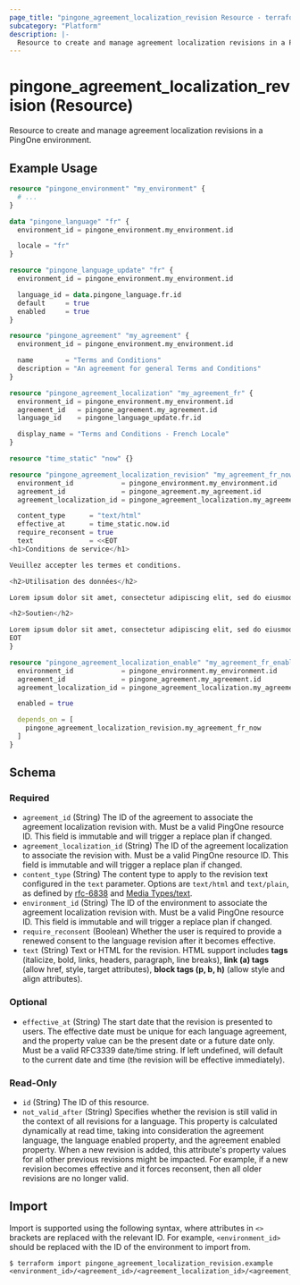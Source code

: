 ```yaml
---
page_title: "pingone_agreement_localization_revision Resource - terraform-provider-pingone"
subcategory: "Platform"
description: |-
  Resource to create and manage agreement localization revisions in a PingOne environment.
---
```


# pingone_agreement_localization_revision (Resource)

Resource to create and manage agreement localization revisions in a PingOne environment.

## Example Usage

```terraform
resource "pingone_environment" "my_environment" {
  # ...
}

data "pingone_language" "fr" {
  environment_id = pingone_environment.my_environment.id

  locale = "fr"
}

resource "pingone_language_update" "fr" {
  environment_id = pingone_environment.my_environment.id

  language_id = data.pingone_language.fr.id
  default     = true
  enabled     = true
}

resource "pingone_agreement" "my_agreement" {
  environment_id = pingone_environment.my_environment.id

  name        = "Terms and Conditions"
  description = "An agreement for general Terms and Conditions"
}

resource "pingone_agreement_localization" "my_agreement_fr" {
  environment_id = pingone_environment.my_environment.id
  agreement_id   = pingone_agreement.my_agreement.id
  language_id    = pingone_language_update.fr.id

  display_name = "Terms and Conditions - French Locale"
}

resource "time_static" "now" {}

resource "pingone_agreement_localization_revision" "my_agreement_fr_now" {
  environment_id            = pingone_environment.my_environment.id
  agreement_id              = pingone_agreement.my_agreement.id
  agreement_localization_id = pingone_agreement_localization.my_agreement_fr.id

  content_type      = "text/html"
  effective_at      = time_static.now.id
  require_reconsent = true
  text              = <<EOT
<h1>Conditions de service</h1>

Veuillez accepter les termes et conditions.

<h2>Utilisation des données</h2>

Lorem ipsum dolor sit amet, consectetur adipiscing elit, sed do eiusmod tempor incididunt ut labore et dolore magna aliqua. Ut enim ad minim veniam, quis nostrud exercitation ullamco laboris nisi ut aliquip ex ea commodo consequat. Duis aute irure dolor in reprehenderit in voluptate velit esse cillum dolore eu fugiat nulla pariatur. Excepteur sint occaecat cupidatat non proident, sunt in culpa qui officia deserunt mollit anim id est laborum.

<h2>Soutien</h2>

Lorem ipsum dolor sit amet, consectetur adipiscing elit, sed do eiusmod tempor incididunt ut labore et dolore magna aliqua. Ut enim ad minim veniam, quis nostrud exercitation ullamco laboris nisi ut aliquip ex ea commodo consequat. Duis aute irure dolor in reprehenderit in voluptate velit esse cillum dolore eu fugiat nulla pariatur. Excepteur sint occaecat cupidatat non proident, sunt in culpa qui officia deserunt mollit anim id est laborum.
EOT
}

resource "pingone_agreement_localization_enable" "my_agreement_fr_enable" {
  environment_id            = pingone_environment.my_environment.id
  agreement_id              = pingone_agreement.my_agreement.id
  agreement_localization_id = pingone_agreement_localization.my_agreement_fr.id

  enabled = true

  depends_on = [
    pingone_agreement_localization_revision.my_agreement_fr_now
  ]
}
```

<!-- schema generated by tfplugindocs -->
## Schema

### Required

- `agreement_id` (String) The ID of the agreement to associate the agreement localization revision with.  Must be a valid PingOne resource ID.  This field is immutable and will trigger a replace plan if changed.
- `agreement_localization_id` (String) The ID of the agreement localization to associate the revision with.  Must be a valid PingOne resource ID.  This field is immutable and will trigger a replace plan if changed.
- `content_type` (String) The content type to apply to the revision text configured in the `text` parameter. Options are `text/html` and `text/plain`, as defined by [rfc-6838](https://datatracker.ietf.org/doc/html/rfc6838#section-4.2.1) and [Media Types/text](https://www.iana.org/assignments/media-types/media-types.xhtml#text).
- `environment_id` (String) The ID of the environment to associate the agreement localization revision with.  Must be a valid PingOne resource ID.  This field is immutable and will trigger a replace plan if changed.
- `require_reconsent` (Boolean) Whether the user is required to provide a renewed consent to the language revision after it becomes effective.
- `text` (String) Text or HTML for the revision. HTML support includes **tags** (italicize, bold, links, headers, paragraph, line breaks), **link (a) tags** (allow href, style, target attributes), **block tags (p, b, h)** (allow style and align attributes).

### Optional

- `effective_at` (String) The start date that the revision is presented to users.  The effective date must be unique for each language agreement, and the property value can be the present date or a future date only.  Must be a valid RFC3339 date/time string.  If left undefined, will default to the current date and time (the revision will be effective immediately).

### Read-Only

- `id` (String) The ID of this resource.
- `not_valid_after` (String) Specifies whether the revision is still valid in the context of all revisions for a language. This property is calculated dynamically at read time, taking into consideration the agreement language, the language enabled property, and the agreement enabled property. When a new revision is added, this attribute's property values for all other previous revisions might be impacted. For example, if a new revision becomes effective and it forces reconsent, then all older revisions are no longer valid.

## Import

Import is supported using the following syntax, where attributes in `<>` brackets are replaced with the relevant ID.  For example, `<environment_id>` should be replaced with the ID of the environment to import from.

```shell
$ terraform import pingone_agreement_localization_revision.example <environment_id>/<agreement_id>/<agreement_localization_id>/<agreement_localization_revision_id>
```

